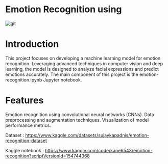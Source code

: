 # Emotion Recognition using 

![git](https://github.com/abdullah1772/Emotion-Recognition/assets/88187437/6d8f7751-2501-4a68-b0c1-66b728baa4d0)

# Introduction
This project focuses on developing a machine learning model for emotion recognition. Leveraging advanced techniques in computer vision and deep learning, the model is designed to analyze facial expressions and predict emotions accurately. The main component of this project is the emotion-recognition.ipynb Jupyter notebook.

# Features
Emotion recognition using convolutional neural networks (CNNs).
Data preprocessing and augmentation techniques.
Visualization of model performance metrics.

Dataset : https://www.kaggle.com/datasets/sujaykapadnis/emotion-recognition-dataset

Kaggle notebook : https://www.kaggle.com/code/kane6543/emotion-recognition?scriptVersionId=154744368
